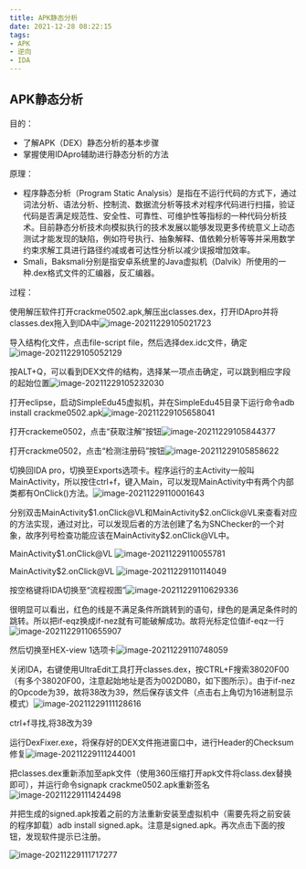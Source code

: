 ```yaml
---
title: APK静态分析
date: 2021-12-28 08:22:15
tags: 
- APK
- 逆向
- IDA
---
```



## APK静态分析

目的：
* 了解APK（DEX）静态分析的基本步骤
* 掌握使用IDApro辅助进行静态分析的方法

原理：
* 程序静态分析（Program Static Analysis）是指在不运行代码的方式下，通过词法分析、语法分析、控制流、数据流分析等技术对程序代码进行扫描，验证代码是否满足规范性、安全性、可靠性、可维护性等指标的一种代码分析技术。目前静态分析技术向模拟执行的技术发展以能够发现更多传统意义上动态测试才能发现的缺陷，例如符号执行、抽象解释、值依赖分析等等并采用数学约束求解工具进行路径约减或者可达性分析以减少误报增加效率。
* Smali，Baksmali分别是指安卓系统里的Java虚拟机（Dalvik）所使用的一种.dex格式文件的汇编器，反汇编器。

过程：

使用解压软件打开crackme0502.apk,解压出classes.dex，打开IDApro并将classes.dex拖入到IDA中![image-20211229105021723](http://121.5.125.62:88/image/APK%E9%9D%99%E6%80%81%E5%88%86%E6%9E%90/image-20211229105021723.png)

导入结构化文件，点击file-script file，然后选择dex.idc文件，确定![image-20211229105052129](http://121.5.125.62:88/image/APK%E9%9D%99%E6%80%81%E5%88%86%E6%9E%90/image-20211229105052129.png)

按ALT+Q，可以看到DEX文件的结构，选择某一项点击确定，可以跳到相应字段的起始位置![image-20211229105232030](http://121.5.125.62:88/image/APK%E9%9D%99%E6%80%81%E5%88%86%E6%9E%90/image-20211229105232030.png)

打开eclipse，启动SimpleEdu45虚拟机，并在SimpleEdu45目录下运行命令adb install crackme0502.apk![image-20211229105658041](http://121.5.125.62:88/image/APK%E9%9D%99%E6%80%81%E5%88%86%E6%9E%90/image-20211229105658041.png)

打开crackeme0502，点击“获取注解”按钮![image-20211229105844377](http://121.5.125.62:88/image/APK%E9%9D%99%E6%80%81%E5%88%86%E6%9E%90/image-20211229105844377.png)

打开crackme0502，点击“检测注册码”按钮![image-20211229105858622](http://121.5.125.62:88/image/APK%E9%9D%99%E6%80%81%E5%88%86%E6%9E%90/image-20211229105858622.png)

切换回IDA pro，切换至Exports选项卡。程序运行的主Activity一般叫MainActivity，所以按住ctrl+f，键入Main，可以发现MainActivity中有两个内部类都有OnClick()方法。![image-20211229110001643](http://121.5.125.62:88/image/APK%E9%9D%99%E6%80%81%E5%88%86%E6%9E%90/image-20211229110001643.png)

分别双击MainActivity\$1.onClick@VL和MainActivity\$2.onClick@VL来查看对应的方法实现，通过对比，可以发现后者的方法创建了名为SNChecker的一个对象，故序列号检查功能应该在MainActivity$​2.onClick@VL中。


MainActivity$1.onClick@VL ![image-20211229110055781](http://121.5.125.62:88/image/APK%E9%9D%99%E6%80%81%E5%88%86%E6%9E%90/image-20211229110055781.png)

MainActivity$2.onClick@VL ![image-20211229110114049](http://121.5.125.62:88/image/APK%E9%9D%99%E6%80%81%E5%88%86%E6%9E%90/image-20211229110114049.png)

按空格键将IDA切换至“流程视图”![image-20211229110629336](http://121.5.125.62:88/image/APK%E9%9D%99%E6%80%81%E5%88%86%E6%9E%90/image-20211229110629336.png)

很明显可以看出，红色的线是不满足条件所跳转到的语句，绿色的是满足条件时的跳转。所以把if-eqz换成if-nez就有可能破解成功。故将光标定位值if-eqz一行![image-20211229110655907](http://121.5.125.62:88/image/APK%E9%9D%99%E6%80%81%E5%88%86%E6%9E%90/image-20211229110655907.png)

然后切换至HEX-view 1选项卡![image-20211229110748059](http://121.5.125.62:88/image/APK%E9%9D%99%E6%80%81%E5%88%86%E6%9E%90/image-20211229110748059.png)

关闭IDA，右键使用UltraEdit工具打开classes.dex，按CTRL+F搜索38020F00（有多个38020F00，注意起始地址是否为002D0B0，如下图所示）。由于if-nez的Opcode为39，故将38改为39，然后保存该文件（点击右上角切为16进制显示模式）![image-20211229111128616](http://121.5.125.62:88/image/APK%E9%9D%99%E6%80%81%E5%88%86%E6%9E%90/image-20211229111128616.png)

ctrl+f寻找,将38改为39

运行DexFixer.exe，将保存好的DEX文件拖进窗口中，进行Header的Checksum修复![image-20211229111244001](http://121.5.125.62:88/image/APK%E9%9D%99%E6%80%81%E5%88%86%E6%9E%90/image-20211229111244001.png)

把classes.dex重新添加至apk文件（使用360压缩打开apk文件将class.dex替换即可），并运行命令signapk crackme0502.apk重新签名![image-20211229111424498](http://121.5.125.62:88/image/APK%E9%9D%99%E6%80%81%E5%88%86%E6%9E%90/image-20211229111424498.png)

并把生成的signed.apk按着之前的方法重新安装至虚拟机中（需要先将之前安装的程序卸载）adb install signed.apk。注意是signed.apk。再次点击下面的按钮，发现软件提示已注册。

![image-20211229111717277](http://121.5.125.62:88/image/APK%E9%9D%99%E6%80%81%E5%88%86%E6%9E%90/image-20211229111717277.png)


